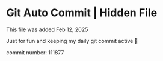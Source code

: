 # Git Auto Commit | Hidden File

This file was added Feb 12, 2025

Just for fun and keeping my daily git commit active 🤪

commit number: 111877
